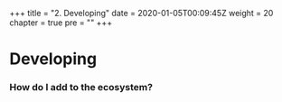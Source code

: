 +++
title = "2. Developing"
date = 2020-01-05T00:09:45Z
weight = 20
chapter = true
pre = "<b></b>"
+++

# Developing

### How do I add to the ecosystem?
